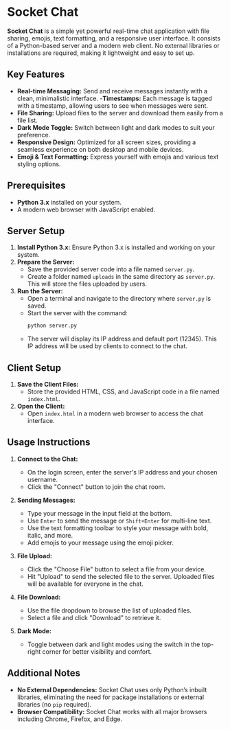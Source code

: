 # Socket Chat

**Socket Chat** is a simple yet powerful real-time chat application with file sharing, emojis, text formatting, and a responsive user interface. It consists of a Python-based server and a modern web client. No external libraries or installations are required, making it lightweight and easy to set up.

## Key Features

- **Real-time Messaging:** Send and receive messages instantly with a clean, minimalistic interface.
-**Timestamps:** Each message is tagged with a timestamp, allowing users to see when messages were sent.
- **File Sharing:** Upload files to the server and download them easily from a file list.
- **Dark Mode Toggle:** Switch between light and dark modes to suit your preference.
- **Responsive Design:** Optimized for all screen sizes, providing a seamless experience on both desktop and mobile devices.
- **Emoji & Text Formatting:** Express yourself with emojis and various text styling options.

## Prerequisites

- **Python 3.x** installed on your system.
- A modern web browser with JavaScript enabled.

## Server Setup

1. **Install Python 3.x:** Ensure Python 3.x is installed and working on your system.
2. **Prepare the Server:**
   - Save the provided server code into a file named `server.py`.
   - Create a folder named `uploads` in the same directory as `server.py`. This will store the files uploaded by users.
3. **Run the Server:**
   - Open a terminal and navigate to the directory where `server.py` is saved.
   - Start the server with the command:
     ```bash
     python server.py
     ```
   - The server will display its IP address and default port (12345). This IP address will be used by clients to connect to the chat.

## Client Setup

1. **Save the Client Files:**
   - Store the provided HTML, CSS, and JavaScript code in a file named `index.html`.
2. **Open the Client:**
   - Open `index.html` in a modern web browser to access the chat interface.

## Usage Instructions

1. **Connect to the Chat:**
   - On the login screen, enter the server's IP address and your chosen username.
   - Click the "Connect" button to join the chat room.

2. **Sending Messages:**
   - Type your message in the input field at the bottom.
   - Use `Enter` to send the message or `Shift+Enter` for multi-line text.
   - Use the text formatting toolbar to style your message with bold, italic, and more.
   - Add emojis to your message using the emoji picker.

3. **File Upload:**
   - Click the "Choose File" button to select a file from your device.
   - Hit "Upload" to send the selected file to the server. Uploaded files will be available for everyone in the chat.

4. **File Download:**
   - Use the file dropdown to browse the list of uploaded files.
   - Select a file and click "Download" to retrieve it.

5. **Dark Mode:**
   - Toggle between dark and light modes using the switch in the top-right corner for better visibility and comfort.

## Additional Notes

- **No External Dependencies:** Socket Chat uses only Python’s inbuilt libraries, eliminating the need for package installations or external libraries (no `pip` required).
- **Browser Compatibility:** Socket Chat works with all major browsers including Chrome, Firefox, and Edge.

